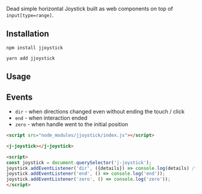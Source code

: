 Dead simple horizontal Joystick built as web components on top of `input[type=range]`.

## Installation

`npm install jjoystick`

`yarn add jjoystick`

## Usage

## Events

- `dir` - when directions changed even without ending the touch / click
- `end` - when interaction ended
- `zero` - when handle went to the initial position

```html
<script src="node_modules/jjoystick/index.js"></script>

<j-joystick></j-joystick>

<script>
const joystick = document.querySelector('j-joystick');
joystick.addEventListener('dir', ({details}) => console.log(details) /* right, left */);
joystick.addEventListener('end', () => console.log('end'));
joystick.addEventListener('zero', () => console.log('zero'));
</script>
```
